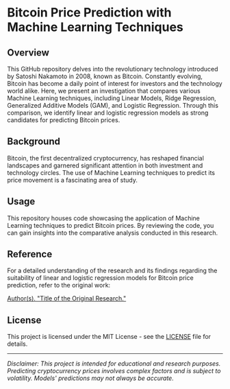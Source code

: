 # Bitcoin Price Prediction with Machine Learning Techniques


## Overview

This GitHub repository delves into the revolutionary technology introduced by Satoshi Nakamoto in 2008, known as Bitcoin. Constantly evolving, Bitcoin has become a daily point of interest for investors and the technology world alike. Here, we present an investigation that compares various Machine Learning techniques, including Linear Models, Ridge Regression, Generalized Additive Models (GAM), and Logistic Regression. Through this comparison, we identify linear and logistic regression models as strong candidates for predicting Bitcoin prices.

## Background

Bitcoin, the first decentralized cryptocurrency, has reshaped financial landscapes and garnered significant attention in both investment and technology circles. The use of Machine Learning techniques to predict its price movement is a fascinating area of study.

## Usage

This repository houses code showcasing the application of Machine Learning techniques to predict Bitcoin prices. By reviewing the code, you can gain insights into the comparative analysis conducted in this research.

## Reference

For a detailed understanding of the research and its findings regarding the suitability of linear and logistic regression models for Bitcoin price prediction, refer to the original work:

[Author(s). "Title of the Original Research."](https://github.com/PabloMartinezAngerosa/Prediccion-precio-diario-de-Cierre-y-direccion-del-Bitcoin-mediante-Modelos-de-Regresion-Line/blob/main/paper.pdf)

## License

This project is licensed under the MIT License - see the [LICENSE](LICENSE) file for details.

---

*Disclaimer: This project is intended for educational and research purposes. Predicting cryptocurrency prices involves complex factors and is subject to volatility. Models' predictions may not always be accurate.*
